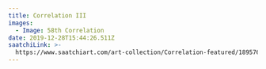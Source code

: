 ```yaml
---
title: Correlation III
images:
  - Image: 58th Correlation
date: 2019-12-28T15:44:26.511Z
saatchiLink: >-
  https://www.saatchiart.com/art-collection/Correlation-featured/189576/219787/view
---
```


